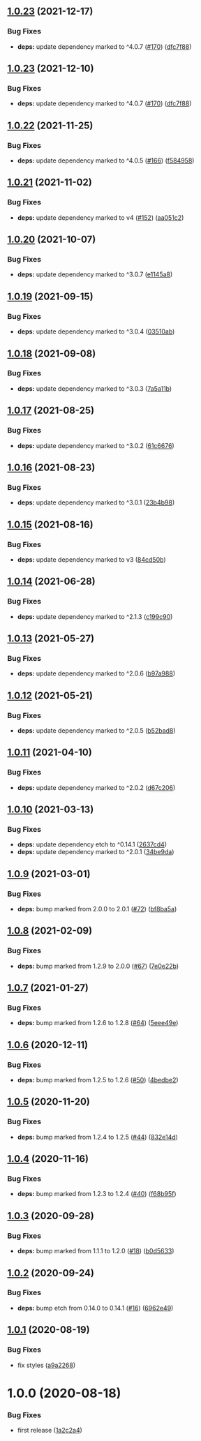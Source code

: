 ## [1.0.23](https://github.com/UziTech/atom-modal-views/compare/v1.0.22...v1.0.23) (2021-12-17)


### Bug Fixes

* **deps:** update dependency marked to ^4.0.7 ([#170](https://github.com/UziTech/atom-modal-views/issues/170)) ([dfc7f88](https://github.com/UziTech/atom-modal-views/commit/dfc7f888a6a50ec17a4cc720c0d9c2cb38720777))

## [1.0.23](https://github.com/UziTech/atom-modal-views/compare/v1.0.22...v1.0.23) (2021-12-10)


### Bug Fixes

* **deps:** update dependency marked to ^4.0.7 ([#170](https://github.com/UziTech/atom-modal-views/issues/170)) ([dfc7f88](https://github.com/UziTech/atom-modal-views/commit/dfc7f888a6a50ec17a4cc720c0d9c2cb38720777))

## [1.0.22](https://github.com/UziTech/atom-modal-views/compare/v1.0.21...v1.0.22) (2021-11-25)


### Bug Fixes

* **deps:** update dependency marked to ^4.0.5 ([#166](https://github.com/UziTech/atom-modal-views/issues/166)) ([f584958](https://github.com/UziTech/atom-modal-views/commit/f58495801b0ca66b5e154452d3f4f020c66d56af))

## [1.0.21](https://github.com/UziTech/atom-modal-views/compare/v1.0.20...v1.0.21) (2021-11-02)


### Bug Fixes

* **deps:** update dependency marked to v4 ([#152](https://github.com/UziTech/atom-modal-views/issues/152)) ([aa051c2](https://github.com/UziTech/atom-modal-views/commit/aa051c26458c27b34b6b85076268212241bf446d))

## [1.0.20](https://github.com/UziTech/atom-modal-views/compare/v1.0.19...v1.0.20) (2021-10-07)


### Bug Fixes

* **deps:** update dependency marked to ^3.0.7 ([e1145a8](https://github.com/UziTech/atom-modal-views/commit/e1145a8884a2ac70cb14ad90a55f3dd0b8903287))

## [1.0.19](https://github.com/UziTech/atom-modal-views/compare/v1.0.18...v1.0.19) (2021-09-15)


### Bug Fixes

* **deps:** update dependency marked to ^3.0.4 ([03510ab](https://github.com/UziTech/atom-modal-views/commit/03510abb88f06cc270544a68bec563ee12fc8191))

## [1.0.18](https://github.com/UziTech/atom-modal-views/compare/v1.0.17...v1.0.18) (2021-09-08)


### Bug Fixes

* **deps:** update dependency marked to ^3.0.3 ([7a5a11b](https://github.com/UziTech/atom-modal-views/commit/7a5a11be1605dcefea6fdfa303c74a78963aed5d))

## [1.0.17](https://github.com/UziTech/atom-modal-views/compare/v1.0.16...v1.0.17) (2021-08-25)


### Bug Fixes

* **deps:** update dependency marked to ^3.0.2 ([61c6676](https://github.com/UziTech/atom-modal-views/commit/61c6676c4e0ddde6887a2f6c53d6756b8f500443))

## [1.0.16](https://github.com/UziTech/atom-modal-views/compare/v1.0.15...v1.0.16) (2021-08-23)


### Bug Fixes

* **deps:** update dependency marked to ^3.0.1 ([23b4b98](https://github.com/UziTech/atom-modal-views/commit/23b4b98fb76cd2030b59c0d1df299278e9dbb576))

## [1.0.15](https://github.com/UziTech/atom-modal-views/compare/v1.0.14...v1.0.15) (2021-08-16)


### Bug Fixes

* **deps:** update dependency marked to v3 ([84cd50b](https://github.com/UziTech/atom-modal-views/commit/84cd50bdf891b0ce3b16ec8b8d81ef541d3754fe))

## [1.0.14](https://github.com/UziTech/atom-modal-views/compare/v1.0.13...v1.0.14) (2021-06-28)


### Bug Fixes

* **deps:** update dependency marked to ^2.1.3 ([c199c90](https://github.com/UziTech/atom-modal-views/commit/c199c908d07151aefbd186542d972c4bd1fc6dbe))

## [1.0.13](https://github.com/UziTech/atom-modal-views/compare/v1.0.12...v1.0.13) (2021-05-27)


### Bug Fixes

* **deps:** update dependency marked to ^2.0.6 ([b97a988](https://github.com/UziTech/atom-modal-views/commit/b97a988403da733234a3f269cdb88337fc63b751))

## [1.0.12](https://github.com/UziTech/atom-modal-views/compare/v1.0.11...v1.0.12) (2021-05-21)


### Bug Fixes

* **deps:** update dependency marked to ^2.0.5 ([b52bad8](https://github.com/UziTech/atom-modal-views/commit/b52bad8aa199802980e8ec0a95d15360577c0625))

## [1.0.11](https://github.com/UziTech/atom-modal-views/compare/v1.0.10...v1.0.11) (2021-04-10)


### Bug Fixes

* **deps:** update dependency marked to ^2.0.2 ([d67c206](https://github.com/UziTech/atom-modal-views/commit/d67c206a784606ce40ebc587f5dd1671d8ff1407))

## [1.0.10](https://github.com/UziTech/atom-modal-views/compare/v1.0.9...v1.0.10) (2021-03-13)


### Bug Fixes

* **deps:** update dependency etch to ^0.14.1 ([2637cd4](https://github.com/UziTech/atom-modal-views/commit/2637cd4873d63254ec1d49b066df385da70e5b28))
* **deps:** update dependency marked to ^2.0.1 ([34be9da](https://github.com/UziTech/atom-modal-views/commit/34be9da191dd0ba8229b782d9a3f0b7a6fa4e015))

## [1.0.9](https://github.com/UziTech/atom-modal-views/compare/v1.0.8...v1.0.9) (2021-03-01)


### Bug Fixes

* **deps:** bump marked from 2.0.0 to 2.0.1 ([#72](https://github.com/UziTech/atom-modal-views/issues/72)) ([bf8ba5a](https://github.com/UziTech/atom-modal-views/commit/bf8ba5a226f8709abc92b680ee58ba35024fa0e6))

## [1.0.8](https://github.com/UziTech/atom-modal-views/compare/v1.0.7...v1.0.8) (2021-02-09)


### Bug Fixes

* **deps:** bump marked from 1.2.9 to 2.0.0 ([#67](https://github.com/UziTech/atom-modal-views/issues/67)) ([7e0e22b](https://github.com/UziTech/atom-modal-views/commit/7e0e22b406b7ab751f04f5ab858c70bb200dea5b))

## [1.0.7](https://github.com/UziTech/atom-modal-views/compare/v1.0.6...v1.0.7) (2021-01-27)


### Bug Fixes

* **deps:** bump marked from 1.2.6 to 1.2.8 ([#64](https://github.com/UziTech/atom-modal-views/issues/64)) ([5eee49e](https://github.com/UziTech/atom-modal-views/commit/5eee49e13a535228f3bb706363c4058444c03122))

## [1.0.6](https://github.com/UziTech/atom-modal-views/compare/v1.0.5...v1.0.6) (2020-12-11)


### Bug Fixes

* **deps:** bump marked from 1.2.5 to 1.2.6 ([#50](https://github.com/UziTech/atom-modal-views/issues/50)) ([4bedbe2](https://github.com/UziTech/atom-modal-views/commit/4bedbe25e2cfb959d78156ec027fd25a836bb7ed))

## [1.0.5](https://github.com/UziTech/atom-modal-views/compare/v1.0.4...v1.0.5) (2020-11-20)


### Bug Fixes

* **deps:** bump marked from 1.2.4 to 1.2.5 ([#44](https://github.com/UziTech/atom-modal-views/issues/44)) ([832e14d](https://github.com/UziTech/atom-modal-views/commit/832e14d2efa2f637d29a70b29847c9288b8ab67b))

## [1.0.4](https://github.com/UziTech/atom-modal-views/compare/v1.0.3...v1.0.4) (2020-11-16)


### Bug Fixes

* **deps:** bump marked from 1.2.3 to 1.2.4 ([#40](https://github.com/UziTech/atom-modal-views/issues/40)) ([f68b95f](https://github.com/UziTech/atom-modal-views/commit/f68b95f20616219da0437b9693ab6c43095c76a4))

## [1.0.3](https://github.com/UziTech/atom-modal-views/compare/v1.0.2...v1.0.3) (2020-09-28)


### Bug Fixes

* **deps:** bump marked from 1.1.1 to 1.2.0 ([#18](https://github.com/UziTech/atom-modal-views/issues/18)) ([b0d5633](https://github.com/UziTech/atom-modal-views/commit/b0d56338f05c1dfeec0a50cf03623543c2732ae4))

## [1.0.2](https://github.com/UziTech/atom-modal-views/compare/v1.0.1...v1.0.2) (2020-09-24)


### Bug Fixes

* **deps:** bump etch from 0.14.0 to 0.14.1 ([#16](https://github.com/UziTech/atom-modal-views/issues/16)) ([6962e49](https://github.com/UziTech/atom-modal-views/commit/6962e496e1d4db7fced0b3cab0f50bfec0fb1c9f))

## [1.0.1](https://github.com/UziTech/atom-modal-views/compare/v1.0.0...v1.0.1) (2020-08-19)


### Bug Fixes

* fix styles ([a9a2268](https://github.com/UziTech/atom-modal-views/commit/a9a2268862106c131bced99e42f477f15958dc91))

# 1.0.0 (2020-08-18)


### Bug Fixes

* first release ([1a2c2a4](https://github.com/UziTech/atom-modal-views/commit/1a2c2a4284265c8d9d323aceb2d636508cd0dc97))
